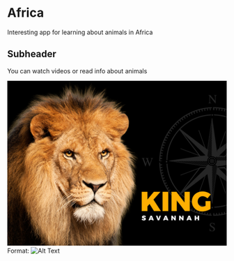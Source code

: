 # Africa

Interesting app for learning about animals in Africa

## Subheader

You can watch videos or read info about animals

![GitHub Logo](Africa/Assets.xcassets/Cover/cover-lion.imageset/cover-lion.jpg)
Format: ![Alt Text](url)
